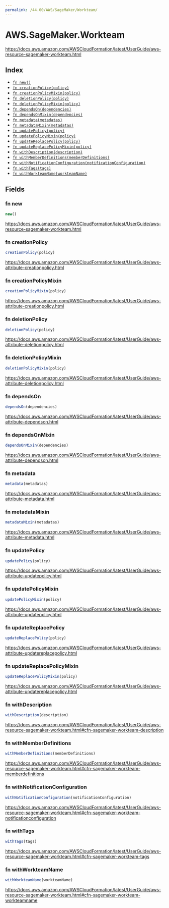 ```yaml
---
permalink: /44.00/AWS/SageMaker/Workteam/
---
```


# AWS.SageMaker.Workteam

https://docs.aws.amazon.com/AWSCloudFormation/latest/UserGuide/aws-resource-sagemaker-workteam.html

## Index

* [`fn new()`](#fn-new)
* [`fn creationPolicy(policy)`](#fn-creationpolicy)
* [`fn creationPolicyMixin(policy)`](#fn-creationpolicymixin)
* [`fn deletionPolicy(policy)`](#fn-deletionpolicy)
* [`fn deletionPolicyMixin(policy)`](#fn-deletionpolicymixin)
* [`fn dependsOn(dependencies)`](#fn-dependson)
* [`fn dependsOnMixin(dependencies)`](#fn-dependsonmixin)
* [`fn metadata(metadatas)`](#fn-metadata)
* [`fn metadataMixin(metadatas)`](#fn-metadatamixin)
* [`fn updatePolicy(policy)`](#fn-updatepolicy)
* [`fn updatePolicyMixin(policy)`](#fn-updatepolicymixin)
* [`fn updateReplacePolicy(policy)`](#fn-updatereplacepolicy)
* [`fn updateReplacePolicyMixin(policy)`](#fn-updatereplacepolicymixin)
* [`fn withDescription(description)`](#fn-withdescription)
* [`fn withMemberDefinitions(memberDefinitions)`](#fn-withmemberdefinitions)
* [`fn withNotificationConfiguration(notificationConfiguration)`](#fn-withnotificationconfiguration)
* [`fn withTags(tags)`](#fn-withtags)
* [`fn withWorkteamName(workteamName)`](#fn-withworkteamname)

## Fields

### fn new

```ts
new()
```

https://docs.aws.amazon.com/AWSCloudFormation/latest/UserGuide/aws-resource-sagemaker-workteam.html

### fn creationPolicy

```ts
creationPolicy(policy)
```

https://docs.aws.amazon.com/AWSCloudFormation/latest/UserGuide/aws-attribute-creationpolicy.html

### fn creationPolicyMixin

```ts
creationPolicyMixin(policy)
```

https://docs.aws.amazon.com/AWSCloudFormation/latest/UserGuide/aws-attribute-creationpolicy.html

### fn deletionPolicy

```ts
deletionPolicy(policy)
```

https://docs.aws.amazon.com/AWSCloudFormation/latest/UserGuide/aws-attribute-deletionpolicy.html

### fn deletionPolicyMixin

```ts
deletionPolicyMixin(policy)
```

https://docs.aws.amazon.com/AWSCloudFormation/latest/UserGuide/aws-attribute-deletionpolicy.html

### fn dependsOn

```ts
dependsOn(dependencies)
```

https://docs.aws.amazon.com/AWSCloudFormation/latest/UserGuide/aws-attribute-dependson.html

### fn dependsOnMixin

```ts
dependsOnMixin(dependencies)
```

https://docs.aws.amazon.com/AWSCloudFormation/latest/UserGuide/aws-attribute-dependson.html

### fn metadata

```ts
metadata(metadatas)
```

https://docs.aws.amazon.com/AWSCloudFormation/latest/UserGuide/aws-attribute-metadata.html

### fn metadataMixin

```ts
metadataMixin(metadatas)
```

https://docs.aws.amazon.com/AWSCloudFormation/latest/UserGuide/aws-attribute-metadata.html

### fn updatePolicy

```ts
updatePolicy(policy)
```

https://docs.aws.amazon.com/AWSCloudFormation/latest/UserGuide/aws-attribute-updatepolicy.html

### fn updatePolicyMixin

```ts
updatePolicyMixin(policy)
```

https://docs.aws.amazon.com/AWSCloudFormation/latest/UserGuide/aws-attribute-updatepolicy.html

### fn updateReplacePolicy

```ts
updateReplacePolicy(policy)
```

https://docs.aws.amazon.com/AWSCloudFormation/latest/UserGuide/aws-attribute-updatereplacepolicy.html

### fn updateReplacePolicyMixin

```ts
updateReplacePolicyMixin(policy)
```

https://docs.aws.amazon.com/AWSCloudFormation/latest/UserGuide/aws-attribute-updatereplacepolicy.html

### fn withDescription

```ts
withDescription(description)
```

https://docs.aws.amazon.com/AWSCloudFormation/latest/UserGuide/aws-resource-sagemaker-workteam.html#cfn-sagemaker-workteam-description

### fn withMemberDefinitions

```ts
withMemberDefinitions(memberDefinitions)
```

https://docs.aws.amazon.com/AWSCloudFormation/latest/UserGuide/aws-resource-sagemaker-workteam.html#cfn-sagemaker-workteam-memberdefinitions

### fn withNotificationConfiguration

```ts
withNotificationConfiguration(notificationConfiguration)
```

https://docs.aws.amazon.com/AWSCloudFormation/latest/UserGuide/aws-resource-sagemaker-workteam.html#cfn-sagemaker-workteam-notificationconfiguration

### fn withTags

```ts
withTags(tags)
```

https://docs.aws.amazon.com/AWSCloudFormation/latest/UserGuide/aws-resource-sagemaker-workteam.html#cfn-sagemaker-workteam-tags

### fn withWorkteamName

```ts
withWorkteamName(workteamName)
```

https://docs.aws.amazon.com/AWSCloudFormation/latest/UserGuide/aws-resource-sagemaker-workteam.html#cfn-sagemaker-workteam-workteamname